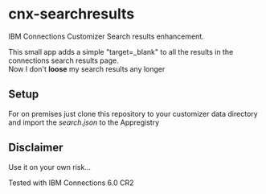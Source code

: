 # cnx-searchresults
IBM Connections Customizer Search results enhancement.

This small app adds a simple "target=_blank" to all the results in the connections search results page.
<br/>Now I don't **loose** my search results any longer

## Setup

For on premises just clone this repository to your customizer data directory and import the *search.json* to the Appregistry

## Disclaimer

Use it on your own risk...

Tested with IBM Connections 6.0 CR2
